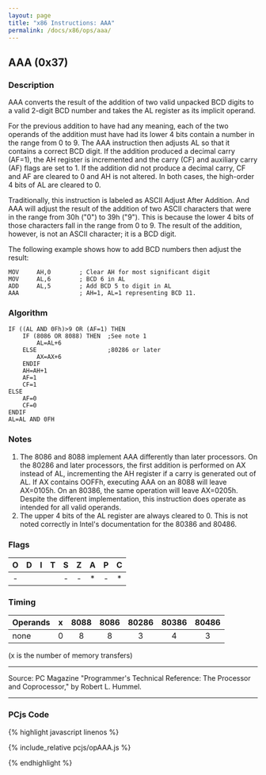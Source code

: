 ```yaml
---
layout: page
title: "x86 Instructions: AAA"
permalink: /docs/x86/ops/aaa/
---
```


AAA (0x37)
---

### Description

AAA converts the result of the addition of two valid unpacked BCD digits to a valid 2-digit BCD number and
takes the AL register as its implicit operand.

For the previous addition to have had any meaning, each of the two operands of the addition must have had its
lower 4 bits contain a number in the range from 0 to 9.  The AAA instruction then adjusts AL so that it contains
a correct BCD digit.  If the addition produced a decimal carry (AF=1), the AH register is incremented and the carry
(CF) and auxiliary carry (AF) flags are set to 1.  If the addition did not produce a decimal carry, CF and AF are
cleared to 0 and AH is not altered. In both cases, the high-order 4 bits of AL are cleared to 0.

Traditionally, this instruction is labeled as ASCII Adjust After Addition.  And AAA will adjust the result of the
addition of two ASCII characters that were in the range from 30h ("0") to 39h ("9"). This is because the lower 4 bits
of those characters fall in the range from 0 to 9.  The result of the addition, however, is not an ASCII character;
it is a BCD digit.

The following example shows how to add BCD numbers then adjust the result:

	MOV     AH,0        ; Clear AH for most significant digit
	MOV     AL,6        ; BCD 6 in AL
	ADD     AL,5        ; Add BCD 5 to digit in AL
	AAA                 ; AH=1, AL=1 representing BCD 11.

### Algorithm

	IF ((AL AND 0Fh)>9 OR (AF=1) THEN
	    IF (8086 OR 8088) THEN  ;See note 1
	        AL=AL+6
	    ELSE                    ;80286 or later
	        AX=AX+6
	    ENDIF
	    AH=AH+1
	    AF=1
	    CF=1
	ELSE
	    AF=0
	    CF=0
	ENDIF
	AL=AL AND 0FH

### Notes

1. The 8086 and 8088 implement AAA differently than later processors.  On the 80286 and later processors,
the first addition is performed on AX instead of AL, incrementing the AH register if a carry is generated out
of AL.  If AX contains OOFFh, executing AAA on an 8088 will leave AX=0105h.  On an 80386, the same operation
will leave AX=0205h.  Despite the different implementation, this instruction does operate as intended for all
valid operands.
2. The upper 4 bits of the AL register are always cleared to 0.  This is not noted correctly in Intel's
documentation for the 80386 and 80486.

### Flags

**O** | **D** | **I** | **T** | **S** | **Z** | **A** | **P** | **C**
:---: | :---: | :---: | :---: | :---: | :---: | :---: | :---: | :---:
  -   |       |       |       |   -   |   -   |   *   |   -   |   *

### Timing

Operands   | **x** | **8088** | **8086** | **80286** | **80386** | **80486**
---------- | :---: | :------: | :------: | :-------: | :-------: | :-------:
none       |   0   |     8    |     8    |     3     |     4     |     3

(x is the number of memory transfers)

---

Source: PC Magazine "Programmer's Technical Reference: The Processor and Coprocessor," by Robert L. Hummel.

---

### PCjs Code

{% highlight javascript linenos %}

{% include_relative pcjs/opAAA.js %}

{% endhighlight %}
